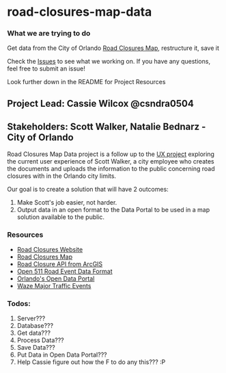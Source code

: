 # road-closures-map-data

### What we are trying to do
Get data from the City of Orlando [Road Closures Map](http://www.arcgis.com/apps/webappviewer/index.html?id=80f863e226c948b496d27b179d924f93), restructure it, save it

Check the [Issues](https://github.com/cforlando/road-closures-map-data/issues) to see what we working on. If you have any questions, feel free to submit an issue!

Look further down in the README for Project Resources

## Project Lead: Cassie Wilcox @csndra0504
## Stakeholders: Scott Walker, Natalie Bednarz - City of Orlando

Road Closures Map Data project is a follow up to the [UX project](https://github.com/cforlando/road-closures-ux/blob/master/README.md) exploring the current user experience of Scott Walker, a city employee who creates the documents and uploads the information to the public concerning road closures with in the Orlando city limits. 

Our goal is to create a solution that will have 2 outcomes:

1. Make Scott's job easier, not harder. 
2. Output data in an open format to the Data Portal to be used in a map solution available to the public.

### Resources
- [Road Closures Website](http://www.cityoforlando.net/roadclosure/)
- [Road Closures Map](http://www.arcgis.com/apps/webappviewer/index.html?id=80f863e226c948b496d27b179d924f93)
- [Road Closure API from ArcGIS](http://www2.cityoforlando.net/arcgis/rest/services/Traffic_Control/Road_Closures/MapServer/1)
- [Open 511 Road Event Data Format](http://www.open511.org/)
- [Orlando's Open Data Portal](https://data.cityoforlando.net/)
- [Waze Major Traffic Events](https://www.waze.com/events)

### Todos:
1. Server???
2. Database???
3. Get data???
4. Process Data???
5. Save Data???
6. Put Data in Open Data Portal???
7. Help Cassie figure out how the F to do any this??? :P
